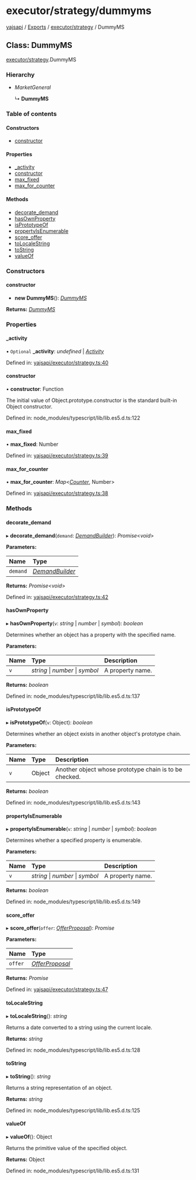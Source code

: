 # executor/strategy/dummyms

[yajsapi](https://github.com/golemfactory/yagna-docs/tree/9699eb3e934dbc2c15063c37bc7a317a2c47fef4/yajsapi/README.md) / [Exports](https://github.com/golemfactory/yagna-docs/tree/9699eb3e934dbc2c15063c37bc7a317a2c47fef4/yajsapi/modules.md) / [executor/strategy](../yajsapi-2/executor_strategy.md) / DummyMS

## Class: DummyMS

[executor/strategy](../yajsapi-2/executor_strategy.md).DummyMS

### Hierarchy

* _MarketGeneral_

  ↳ **DummyMS**

### Table of contents

#### Constructors

* [constructor](executor_strategy.dummyms.md#constructor)

#### Properties

* [\_activity](executor_strategy.dummyms.md#_activity)
* [constructor](executor_strategy.dummyms.md#constructor)
* [max\_fixed](executor_strategy.dummyms.md#max_fixed)
* [max\_for\_counter](executor_strategy.dummyms.md#max_for_counter)

#### Methods

* [decorate\_demand](executor_strategy.dummyms.md#decorate_demand)
* [hasOwnProperty](executor_strategy.dummyms.md#hasownproperty)
* [isPrototypeOf](executor_strategy.dummyms.md#isprototypeof)
* [propertyIsEnumerable](executor_strategy.dummyms.md#propertyisenumerable)
* [score\_offer](executor_strategy.dummyms.md#score_offer)
* [toLocaleString](executor_strategy.dummyms.md#tolocalestring)
* [toString](executor_strategy.dummyms.md#tostring)
* [valueOf](executor_strategy.dummyms.md#valueof)

### Constructors

#### constructor

+ **new DummyMS**\(\): [_DummyMS_](executor_strategy.dummyms.md)

**Returns:** [_DummyMS_](executor_strategy.dummyms.md)

### Properties

#### \_activity

• `Optional` **\_activity**: _undefined_ \| [_Activity_](props.activity.md)

Defined in: [yajsapi/executor/strategy.ts:40](https://github.com/golemfactory/yajsapi/blob/0a8d8c8/yajsapi/executor/strategy.ts#L40)

#### constructor

• **constructor**: Function

The initial value of Object.prototype.constructor is the standard built-in Object constructor.

Defined in: node\_modules/typescript/lib/lib.es5.d.ts:122

#### max\_fixed

• **max\_fixed**: Number

Defined in: [yajsapi/executor/strategy.ts:39](https://github.com/golemfactory/yajsapi/blob/0a8d8c8/yajsapi/executor/strategy.ts#L39)

#### max\_for\_counter

• **max\_for\_counter**: _Map_&lt;[_Counter_](https://github.com/golemfactory/yagna-docs/tree/9699eb3e934dbc2c15063c37bc7a317a2c47fef4/yajsapi/enums/props_com.counter.md), Number&gt;

Defined in: [yajsapi/executor/strategy.ts:38](https://github.com/golemfactory/yajsapi/blob/0a8d8c8/yajsapi/executor/strategy.ts#L38)

### Methods

#### decorate\_demand

▸ **decorate\_demand**\(`demand`: [_DemandBuilder_](props_builder.demandbuilder.md)\): _Promise_&lt;_void_&gt;

**Parameters:**

| Name | Type |
| :--- | :--- |
| `demand` | [_DemandBuilder_](props_builder.demandbuilder.md) |

**Returns:** _Promise_&lt;_void_&gt;

Defined in: [yajsapi/executor/strategy.ts:42](https://github.com/golemfactory/yajsapi/blob/0a8d8c8/yajsapi/executor/strategy.ts#L42)

#### hasOwnProperty

▸ **hasOwnProperty**\(`v`: _string_ \| _number_ \| _symbol_\): _boolean_

Determines whether an object has a property with the specified name.

**Parameters:**

| Name | Type | Description |
| :--- | :--- | :--- |
| `v` | _string_ \| _number_ \| _symbol_ | A property name. |

**Returns:** _boolean_

Defined in: node\_modules/typescript/lib/lib.es5.d.ts:137

#### isPrototypeOf

▸ **isPrototypeOf**\(`v`: Object\): _boolean_

Determines whether an object exists in another object's prototype chain.

**Parameters:**

| Name | Type | Description |
| :--- | :--- | :--- |
| `v` | Object | Another object whose prototype chain is to be checked. |

**Returns:** _boolean_

Defined in: node\_modules/typescript/lib/lib.es5.d.ts:143

#### propertyIsEnumerable

▸ **propertyIsEnumerable**\(`v`: _string_ \| _number_ \| _symbol_\): _boolean_

Determines whether a specified property is enumerable.

**Parameters:**

| Name | Type | Description |
| :--- | :--- | :--- |
| `v` | _string_ \| _number_ \| _symbol_ | A property name. |

**Returns:** _boolean_

Defined in: node\_modules/typescript/lib/lib.es5.d.ts:149

#### score\_offer

▸ **score\_offer**\(`offer`: [_OfferProposal_](rest_market.offerproposal.md)\): _Promise_

**Parameters:**

| Name | Type |
| :--- | :--- |
| `offer` | [_OfferProposal_](rest_market.offerproposal.md) |

**Returns:** _Promise_

Defined in: [yajsapi/executor/strategy.ts:47](https://github.com/golemfactory/yajsapi/blob/0a8d8c8/yajsapi/executor/strategy.ts#L47)

#### toLocaleString

▸ **toLocaleString**\(\): _string_

Returns a date converted to a string using the current locale.

**Returns:** _string_

Defined in: node\_modules/typescript/lib/lib.es5.d.ts:128

#### toString

▸ **toString**\(\): _string_

Returns a string representation of an object.

**Returns:** _string_

Defined in: node\_modules/typescript/lib/lib.es5.d.ts:125

#### valueOf

▸ **valueOf**\(\): Object

Returns the primitive value of the specified object.

**Returns:** Object

Defined in: node\_modules/typescript/lib/lib.es5.d.ts:131


